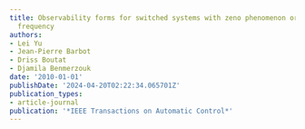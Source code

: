```yaml
---
title: Observability forms for switched systems with zeno phenomenon or high switching
  frequency
authors:
- Lei Yu
- Jean-Pierre Barbot
- Driss Boutat
- Djamila Benmerzouk
date: '2010-01-01'
publishDate: '2024-04-20T02:22:34.065701Z'
publication_types:
- article-journal
publication: '*IEEE Transactions on Automatic Control*'
---
```

